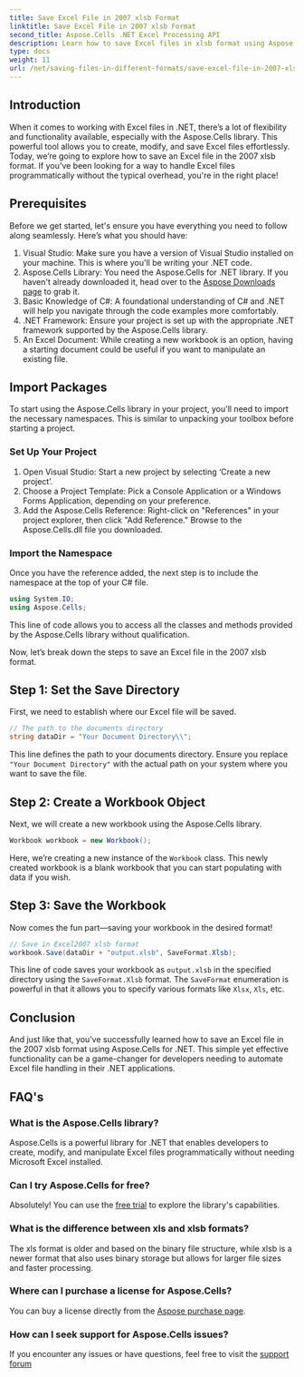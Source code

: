 ```yaml
---
title: Save Excel File in 2007 xlsb Format
linktitle: Save Excel File in 2007 xlsb Format
second_title: Aspose.Cells .NET Excel Processing API
description: Learn how to save Excel files in xlsb format using Aspose.Cells for .NET! Step-by-step guide with practical examples awaits you.
type: docs
weight: 11
url: /net/saving-files-in-different-formats/save-excel-file-in-2007-xlsb-format/
---
```

## Introduction
When it comes to working with Excel files in .NET, there’s a lot of flexibility and functionality available, especially with the Aspose.Cells library. This powerful tool allows you to create, modify, and save Excel files effortlessly. Today, we’re going to explore how to save an Excel file in the 2007 xlsb format. If you've been looking for a way to handle Excel files programmatically without the typical overhead, you're in the right place! 
## Prerequisites
Before we get started, let's ensure you have everything you need to follow along seamlessly. Here’s what you should have:
1. Visual Studio: Make sure you have a version of Visual Studio installed on your machine. This is where you'll be writing your .NET code. 
2. Aspose.Cells Library: You need the Aspose.Cells for .NET library. If you haven't already downloaded it, head over to the [Aspose Downloads page](https://releases.aspose.com/cells/net/) to grab it. 
3. Basic Knowledge of C#: A foundational understanding of C# and .NET will help you navigate through the code examples more comfortably.
4. .NET Framework: Ensure your project is set up with the appropriate .NET framework supported by the Aspose.Cells library.
5. An Excel Document: While creating a new workbook is an option, having a starting document could be useful if you want to manipulate an existing file.
## Import Packages
To start using the Aspose.Cells library in your project, you'll need to import the necessary namespaces. This is similar to unpacking your toolbox before starting a project.
### Set Up Your Project
1. Open Visual Studio: Start a new project by selecting ‘Create a new project’. 
2. Choose a Project Template: Pick a Console Application or a Windows Forms Application, depending on your preference.
3. Add the Aspose.Cells Reference: Right-click on "References" in your project explorer, then click "Add Reference." Browse to the Aspose.Cells.dll file you downloaded.
### Import the Namespace
Once you have the reference added, the next step is to include the namespace at the top of your C# file.
```csharp
using System.IO;
using Aspose.Cells;
```
This line of code allows you to access all the classes and methods provided by the Aspose.Cells library without qualification.

Now, let’s break down the steps to save an Excel file in the 2007 xlsb format.
## Step 1: Set the Save Directory
First, we need to establish where our Excel file will be saved.

```csharp
// The path to the documents directory
string dataDir = "Your Document Directory\\";
```
This line defines the path to your documents directory. Ensure you replace `"Your Document Directory"` with the actual path on your system where you want to save the file.
## Step 2: Create a Workbook Object
Next, we will create a new workbook using the Aspose.Cells library.

```csharp
Workbook workbook = new Workbook();
```
Here, we’re creating a new instance of the `Workbook` class. This newly created workbook is a blank workbook that you can start populating with data if you wish.
## Step 3: Save the Workbook
Now comes the fun part—saving your workbook in the desired format!
```csharp
// Save in Excel2007 xlsb format
workbook.Save(dataDir + "output.xlsb", SaveFormat.Xlsb);
```
This line of code saves your workbook as `output.xlsb` in the specified directory using the `SaveFormat.Xlsb` format. The `SaveFormat` enumeration is powerful in that it allows you to specify various formats like `Xlsx`, `Xls`, etc.
## Conclusion
And just like that, you’ve successfully learned how to save an Excel file in the 2007 xlsb format using Aspose.Cells for .NET. This simple yet effective functionality can be a game-changer for developers needing to automate Excel file handling in their .NET applications.

## FAQ's
### What is the Aspose.Cells library?
Aspose.Cells is a powerful library for .NET that enables developers to create, modify, and manipulate Excel files programmatically without needing Microsoft Excel installed.
### Can I try Aspose.Cells for free?
Absolutely! You can use the [free trial](https://releases.aspose.com/) to explore the library's capabilities.
### What is the difference between xls and xlsb formats?
The xls format is older and based on the binary file structure, while xlsb is a newer format that also uses binary storage but allows for larger file sizes and faster processing.
### Where can I purchase a license for Aspose.Cells?
You can buy a license directly from the [Aspose purchase page](https://purchase.aspose.com/buy).
### How can I seek support for Aspose.Cells issues?
If you encounter any issues or have questions, feel free to visit the [support forum](https://forum.aspose.com/c/cells/9)